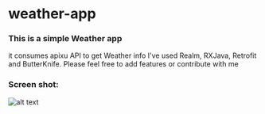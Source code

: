 # weather-app
### This is a simple Weather app 
it consumes apixu API to get Weather info 
 I've used Realm, RXJava, Retrofit and ButterKnife. Please feel free to add features or contribute with me 

### Screen shot:

![alt text](https://image.ibb.co/nsRUOp/Screenshot_20181008_190604.jpg)
